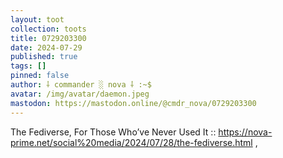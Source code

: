 ```yaml
---
layout: toot
collection: toots
title: 0729203300
date: 2024-07-29
published: true
tags: []
pinned: false
author: ⸸ commander ░ nova ⸸ :~$
avatar: /img/avatar/daemon.jpeg
mastodon: https://mastodon.online/@cmdr_nova/0729203300
---
```


The Fediverse, For Those Who’ve Never Used It :: https://nova-prime.net/social%20media/2024/07/28/the-fediverse.html ,
